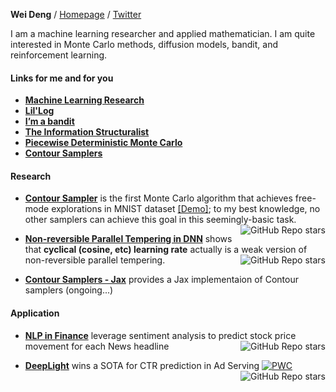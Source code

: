 **Wei Deng** / [Homepage](https://waynedw.github.io/) / [Twitter](https://twitter.com/dwgreyman)


I am a machine learning researcher and applied mathematician. I am quite interested in Monte Carlo methods, diffusion models, bandit, and reinforcement learning.

#### Links for me and for you

- **[Machine Learning Research](https://francisbach.com/home/)**
- **[Lil'Log](https://lilianweng.github.io/)**
- **[I’m a bandit](https://blogs.princeton.edu/imabandit/2017/09/28/michael-b-cohen/)**
- **[The Information Structuralist](https://infostructuralist.wordpress.com/)**
- **[Piecewise Deterministic Monte Carlo](https://diamweb.ewi.tudelft.nl/~joris/pdmps.html)**
- **[Contour Samplers](https://waynedw.github.io/posts/CSGLD/)**

#### Research

- **[Contour Sampler](https://github.com/WayneDW/Contour-Stochastic-Gradient-Langevin-Dynamics)** is the first Monte Carlo algorithm that achieves free-mode explorations in MNIST dataset [\[Demo\]](https://github.com/WayneDW/Interacting-Contour-Stochastic-Gradient-Langevin-Dynamics/blob/main/figures/ICSGLD_losses_path.gif); to my best knowledge, no other samplers can achieve this goal in this seemingly-basic task. <img align="right" alt="GitHub Repo stars" src="https://img.shields.io/github/stars/WayneDW/Contour-Stochastic-Gradient-Langevin-Dynamics?style=social">

- **[Non-reversible Parallel Tempering in DNN](https://github.com/WayneDW/Non-reversible-Parallel-Tempering-for-Deep-Posterior-Approximation)** shows that **cyclical (cosine, etc) learning rate** actually is a weak version of non-reversible parallel tempering. <img align="right" alt="GitHub Repo stars" src="https://img.shields.io/github/stars/WayneDW/Non-reversible-Parallel-Tempering-for-Deep-Posterior-Approximation?style=social">

- **[Contour Samplers - Jax](https://github.com/blackjax-devs/blackjax)** provides a Jax implementaion of Contour samplers (ongoing...)

#### Application

- **[NLP in Finance](https://github.com/WayneDW/Sentiment-Analysis-in-Event-Driven-Stock-Price-Movement-Prediction)** leverage sentiment analysis to predict stock price movement for each News headline <img align="right" alt="GitHub Repo stars" src="https://img.shields.io/github/stars/WayneDW/Sentiment-Analysis-in-Event-Driven-Stock-Price-Movement-Prediction?style=social">

- **[DeepLight](https://github.com/WayneDW/DeepLight_Deep-Lightweight-Feature-Interactions)** wins a SOTA for CTR prediction in Ad Serving [![PWC](https://img.shields.io/endpoint.svg?url=https://paperswithcode.com/badge/a-sparse-deep-factorization-machine-for/click-through-rate-prediction-on-criteo)](https://paperswithcode.com/sota/click-through-rate-prediction-on-criteo?p=a-sparse-deep-factorization-machine-for) <img align="right" alt="GitHub Repo stars" src="https://img.shields.io/github/stars/WayneDW/DeepLight_Deep-Lightweight-Feature-Interactions?style=social">

<!--
**WayneDW/WayneDW** is a ✨ _special_ ✨ repository because its `README.md` (this file) appears on your GitHub profile.

Here are some ideas to get you started:

- 🔭 I’m currently working on ...
- 🌱 I’m currently learning ...
- 👯 I’m looking to collaborate on ...
- 🤔 I’m looking for help with ...
- 💬 Ask me about ...
- 📫 How to reach me: ...
- 😄 Pronouns: ...
- ⚡ Fun fact: ...
-->
